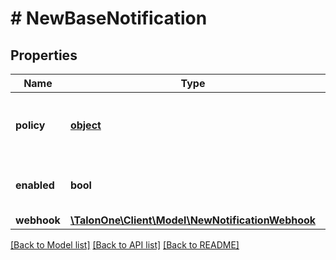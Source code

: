 # # NewBaseNotification

## Properties

Name | Type | Description | Notes
------------ | ------------- | ------------- | -------------
**policy** | [**object**](.md) | Indicates which notification properties to apply. | 
**enabled** | **bool** | Indicates whether the notification is activated. | [optional] [default to true]
**webhook** | [**\TalonOne\Client\Model\NewNotificationWebhook**](NewNotificationWebhook.md) |  | 

[[Back to Model list]](../../README.md#documentation-for-models) [[Back to API list]](../../README.md#documentation-for-api-endpoints) [[Back to README]](../../README.md)


